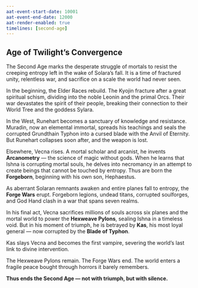 ```yaml
---
aat-event-start-date: 10001
aat-event-end-date: 12000
aat-render-enabled: true
timelines: [second-age]
---
```


## Age of Twilight’s Convergence

The Second Age marks the desperate struggle of mortals to resist the creeping entropy left in the wake of Solara’s fall. It is a time of fractured unity, relentless war, and sacrifice on a scale the world had never seen.

In the beginning, the Elder Races rebuild. The Kyojin fracture after a great spiritual schism, dividing into the noble Leonin and the primal Orcs. Their war devastates the spirit of their people, breaking their connection to their World Tree and the goddess Sylara.

In the West, Runehart becomes a sanctuary of knowledge and resistance. Muradin, now an elemental immortal, spreads his teachings and seals the corrupted Grundthain Typhon into a cursed blade with the Anvil of Eternity. But Runehart collapses soon after, and the weapon is lost.

Elsewhere, Vecna rises. A mortal scholar and arcanist, he invents **Arcanometry** — the science of magic without gods. When he learns that Ishna is corrupting mortal souls, he delves into necromancy in an attempt to create beings that cannot be touched by entropy. Thus are born the **Forgeborn**, beginning with his own son, Hephaestus.

As aberrant Solaran remnants awaken and entire planes fall to entropy, the **Forge Wars** erupt. Forgeborn legions, undead titans, corrupted soulforges, and God Hand clash in a war that spans seven realms.

In his final act, Vecna sacrifices millions of souls across six planes and the mortal world to power the **Hexweave Pylons**, sealing Ishna in a timeless void. But in his moment of triumph, he is betrayed by **Kas**, his most loyal general — now corrupted by the **Blade of Typhon**.

Kas slays Vecna and becomes the first vampire, severing the world’s last link to divine intervention.

The Hexweave Pylons remain. The Forge Wars end. The world enters a fragile peace bought through horrors it barely remembers.

**Thus ends the Second Age — not with triumph, but with silence.**
